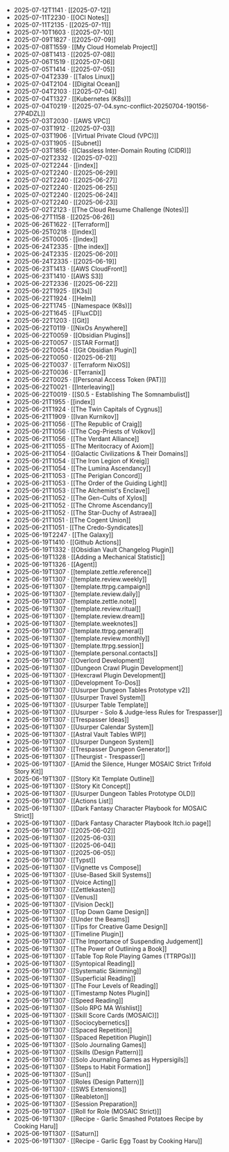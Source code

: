 - 2025-07-12T1141 · [[2025-07-12]]
- 2025-07-11T2230 · [[OCI Notes]]
- 2025-07-11T2135 · [[2025-07-11]]
- 2025-07-10T1603 · [[2025-07-10]]
- 2025-07-09T1827 · [[2025-07-09]]
- 2025-07-08T1559 · [[My Cloud Homelab Project]]
- 2025-07-08T1413 · [[2025-07-08]]
- 2025-07-06T1519 · [[2025-07-06]]
- 2025-07-05T1414 · [[2025-07-05]]
- 2025-07-04T2339 · [[Talos Linux]]
- 2025-07-04T2104 · [[Digital Ocean]]
- 2025-07-04T2103 · [[2025-07-04]]
- 2025-07-04T1327 · [[Kubernetes (K8s)]]
- 2025-07-04T0219 · [[2025-07-04.sync-conflict-20250704-190156-27P4DZL]]
- 2025-07-03T2030 · [[AWS VPC]]
- 2025-07-03T1912 · [[2025-07-03]]
- 2025-07-03T1906 · [[Virtual Private Cloud (VPC)]]
- 2025-07-03T1905 · [[Subnet]]
- 2025-07-03T1856 · [[Classless Inter-Domain Routing (CIDR)]]
- 2025-07-02T2332 · [[2025-07-02]]
- 2025-07-02T2244 · [[index]]
- 2025-07-02T2240 · [[2025-06-29]]
- 2025-07-02T2240 · [[2025-06-27]]
- 2025-07-02T2240 · [[2025-06-25]]
- 2025-07-02T2240 · [[2025-06-24]]
- 2025-07-02T2240 · [[2025-06-23]]
- 2025-07-02T2123 · [[The Cloud Resume Challenge (Notes)]]
- 2025-06-27T1158 · [[2025-06-26]]
- 2025-06-26T1622 · [[Terraform]]
- 2025-06-25T0218 · [[index]]
- 2025-06-25T0005 · [[index]]
- 2025-06-24T2335 · [[the index]]
- 2025-06-24T2335 · [[2025-06-20]]
- 2025-06-24T2335 · [[2025-06-19]]
- 2025-06-23T1413 · [[AWS CloudFront]]
- 2025-06-23T1410 · [[AWS S3]]
- 2025-06-22T2336 · [[2025-06-22]]
- 2025-06-22T1925 · [[K3s]]
- 2025-06-22T1924 · [[Helm]]
- 2025-06-22T1745 · [[Namespace (K8s)]]
- 2025-06-22T1645 · [[FluxCD]]
- 2025-06-22T1203 · [[Git]]
- 2025-06-22T0119 · [[NixOs Anywhere]]
- 2025-06-22T0059 · [[Obsidian Plugins]]
- 2025-06-22T0057 · [[STAR Format]]
- 2025-06-22T0054 · [[Git Obsidian Plugin]]
- 2025-06-22T0050 · [[2025-06-21]]
- 2025-06-22T0037 · [[Terraform NixOS]]
- 2025-06-22T0036 · [[Terranix]]
- 2025-06-22T0025 · [[Personal Access Token (PAT)]]
- 2025-06-22T0021 · [[Interleaving]]
- 2025-06-22T0019 · [[S0.5 - Establishing The Somnambulist]]
- 2025-06-21T1955 · [[index]]
- 2025-06-21T1924 · [[The Twin Capitals of Cygnus]]
- 2025-06-21T1909 · [[Ivan Kurnikov]]
- 2025-06-21T1056 · [[The Republic of Craig]]
- 2025-06-21T1056 · [[The Cog-Priests of Volkov]]
- 2025-06-21T1056 · [[The Verdant Alliance]]
- 2025-06-21T1055 · [[The Meritocracy of Axiom]]
- 2025-06-21T1054 · [[Galactic Civilizations & Their Domains]]
- 2025-06-21T1054 · [[The Iron Legion of Kreig]]
- 2025-06-21T1054 · [[The Lumina Ascendancy]]
- 2025-06-21T1053 · [[The Perigian Concord]]
- 2025-06-21T1053 · [[The Order of the Guiding Light]]
- 2025-06-21T1053 · [[The Alchemist's Enclave]]
- 2025-06-21T1052 · [[The Gen-Cults of Xylos]]
- 2025-06-21T1052 · [[The Chrome Ascendancy]]
- 2025-06-21T1052 · [[The Star-Duchy of Astraea]]
- 2025-06-21T1051 · [[The Cogent Union]]
- 2025-06-21T1051 · [[The Credo-Syndicates]]
- 2025-06-19T2247 · [[The Galaxy]]
- 2025-06-19T1410 · [[Github Actions]]
- 2025-06-19T1332 · [[Obsidian Vault Changelog Plugin]]
- 2025-06-19T1328 · [[Adding a Mechanical Statistic]]
- 2025-06-19T1326 · [[Agent]]
- 2025-06-19T1307 · [[template.zettle.reference]]
- 2025-06-19T1307 · [[template.review.weekly]]
- 2025-06-19T1307 · [[template.ttrpg.campaign]]
- 2025-06-19T1307 · [[template.review.daily]]
- 2025-06-19T1307 · [[template.zettle.note]]
- 2025-06-19T1307 · [[template.review.ritual]]
- 2025-06-19T1307 · [[template.review.dream]]
- 2025-06-19T1307 · [[template.weeknotes]]
- 2025-06-19T1307 · [[template.ttrpg.general]]
- 2025-06-19T1307 · [[template.review.monthly]]
- 2025-06-19T1307 · [[template.ttrpg.session]]
- 2025-06-19T1307 · [[template.personal.contacts]]
- 2025-06-19T1307 · [[Overlord Development]]
- 2025-06-19T1307 · [[Dungeon Crawl Plugin Development]]
- 2025-06-19T1307 · [[Hexcrawl Plugin Development]]
- 2025-06-19T1307 · [[Development To-Dos]]
- 2025-06-19T1307 · [[Usurper Dungeon Tables Prototype v2]]
- 2025-06-19T1307 · [[Usurper Travel System]]
- 2025-06-19T1307 · [[Usurper Table Template]]
- 2025-06-19T1307 · [[Usurper - Solo & Judge-less Rules for Trespasser]]
- 2025-06-19T1307 · [[Trespasser Ideas]]
- 2025-06-19T1307 · [[Usurper Calendar System]]
- 2025-06-19T1307 · [[Astral Vault Tables WIP]]
- 2025-06-19T1307 · [[Usurper Dungeon System]]
- 2025-06-19T1307 · [[Trespasser Dungeon Generator]]
- 2025-06-19T1307 · [[Theurgist - Trespasser]]
- 2025-06-19T1307 · [[Amid the Silence, Hunger MOSAIC Strict Trifold Story Kit]]
- 2025-06-19T1307 · [[Story Kit Template Outline]]
- 2025-06-19T1307 · [[Story Kit Concept]]
- 2025-06-19T1307 · [[Usurper Dungeon Tables Prototype OLD]]
- 2025-06-19T1307 · [[Actions List]]
- 2025-06-19T1307 · [[Dark Fantasy Character Playbook for MOSAIC Strict]]
- 2025-06-19T1307 · [[Dark Fantasy Character Playbook Itch.io page]]
- 2025-06-19T1307 · [[2025-06-02]]
- 2025-06-19T1307 · [[2025-06-03]]
- 2025-06-19T1307 · [[2025-06-04]]
- 2025-06-19T1307 · [[2025-06-05]]
- 2025-06-19T1307 · [[Typst]]
- 2025-06-19T1307 · [[Vignette vs Compose]]
- 2025-06-19T1307 · [[Use-Based Skill Systems]]
- 2025-06-19T1307 · [[Voice Acting]]
- 2025-06-19T1307 · [[Zettlekasten]]
- 2025-06-19T1307 · [[Venus]]
- 2025-06-19T1307 · [[Vision Deck]]
- 2025-06-19T1307 · [[Top Down Game Design]]
- 2025-06-19T1307 · [[Under the Beams]]
- 2025-06-19T1307 · [[Tips for Creative Game Design]]
- 2025-06-19T1307 · [[Timeline Plugin]]
- 2025-06-19T1307 · [[The Importance of Suspending Judgement]]
- 2025-06-19T1307 · [[The Power of Outlining a Book]]
- 2025-06-19T1307 · [[Table Top Role Playing Games (TTRPGs)]]
- 2025-06-19T1307 · [[Syntopical Reading]]
- 2025-06-19T1307 · [[Systematic Skimming]]
- 2025-06-19T1307 · [[Superficial Reading]]
- 2025-06-19T1307 · [[The Four Levels of Reading]]
- 2025-06-19T1307 · [[Timestamp Notes Plugin]]
- 2025-06-19T1307 · [[Speed Reading]]
- 2025-06-19T1307 · [[Solo RPG MA Wishlist]]
- 2025-06-19T1307 · [[Skill Score Cards (MOSAIC)]]
- 2025-06-19T1307 · [[Sociocybernetics]]
- 2025-06-19T1307 · [[Spaced Repetition]]
- 2025-06-19T1307 · [[Spaced Repetition Plugin]]
- 2025-06-19T1307 · [[Solo Journaling Games]]
- 2025-06-19T1307 · [[Skills (Design Pattern)]]
- 2025-06-19T1307 · [[Solo Journaling Games as Hypersigils]]
- 2025-06-19T1307 · [[Steps to Habit Formation]]
- 2025-06-19T1307 · [[Sun]]
- 2025-06-19T1307 · [[Roles (Design Pattern)]]
- 2025-06-19T1307 · [[SWS Extensions]]
- 2025-06-19T1307 · [[Reableton]]
- 2025-06-19T1307 · [[Session Preparation]]
- 2025-06-19T1307 · [[Roll for Role (MOSAIC Strict)]]
- 2025-06-19T1307 · [[Recipe - Garlic Smashed Potatoes Recipe by Cooking Haru]]
- 2025-06-19T1307 · [[Saturn]]
- 2025-06-19T1307 · [[Recipe - Garlic Egg Toast by Cooking Haru]]
